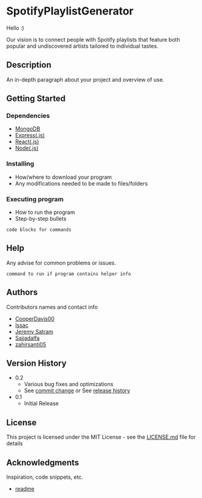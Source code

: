 # SpotifyPlaylistGenerator

Hello :)

Our vision is to connect people with Spotify playlists that feature both popular and undiscovered artists tailored to individual tastes.

## Description

An in-depth paragraph about your project and overview of use.

## Getting Started

### Dependencies

* [MongoDB](https://www.mongodb.com/)
* [Express(.js)](https://expressjs.com/)
* [React(.js)](https://react.dev/)
* [Node(.js)](https://nodejs.org/en)

### Installing

* How/where to download your program
* Any modifications needed to be made to files/folders

### Executing program

* How to run the program
* Step-by-step bullets
```
code blocks for commands
```

## Help

Any advise for common problems or issues.
```
command to run if program contains helper info
```

## Authors

Contributors names and contact info
* [CooperDavis00](https://github.com/CooperDavis00)
* [Issac](https://github.com/Issac-Lopez)
* [Jeremy Satram](https://github.com/Jsatram)
* [Sajjadalfa](https://github.com/Sajjadalfa)
* [zahirsanti05](https://github.com/zahirsanti05)

## Version History

* 0.2
    * Various bug fixes and optimizations
    * See [commit change]() or See [release history]()
* 0.1
    * Initial Release

## License

This project is licensed under the MIT License - see the [LICENSE.md](https://github.com/Issac-Lopez/SpotifyPlaylistGenerator/blob/main/LICENSE) file for details

## Acknowledgments

Inspiration, code snippets, etc.
* [readme](https://gist.github.com/DomPizzie/7a5ff55ffa9081f2de27c315f5018afc)
